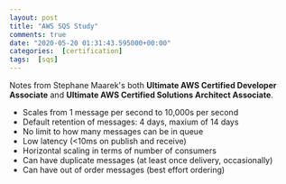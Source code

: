 ```yaml
---
layout: post
title: "AWS SQS Study"
comments: true
date: "2020-05-20 01:31:43.595000+00:00"
categories:  [certification]
tags:  [sqs]
---
```




Notes from Stephane Maarek's both 
**Ultimate AWS Certified Developer Associate** and 
**Ultimate AWS Certified Solutions Architect Associate**.

* Scales from 1 message per second to 10,000s per second
* Default retention of messages: 4 days, maxium of 14 days
* No limit to how many messages can be in queue
* Low latency (<10ms on publish and receive)
* Horizontal scaling in terms of number of consumers
* Can have duplicate messages (at least once delivery, occasionally)
* Can have out of order messages (best effort ordering)



